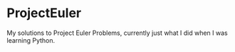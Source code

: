 ProjectEuler
============

My solutions to Project Euler Problems, currently just what I did when I was learning Python.
